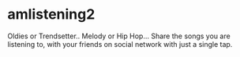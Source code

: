 # amlistening2
Oldies or Trendsetter.. Melody or Hip Hop... Share the songs you are listening to, with your friends on social network with just a single tap.
